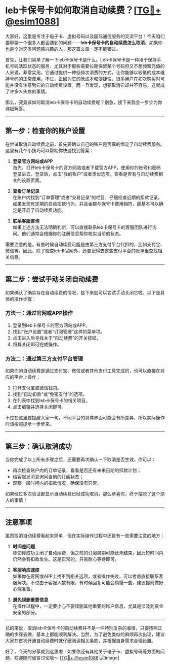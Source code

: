 # leb卡保号卡如何取消自动续费？[[TG💪+ @esim1088](https://t.me/s/esim1088)]

大家好，这里是专注于电子卡、虚拟号码以及国际通信服务的交流平台！今天咱们要聊聊一个很多人都会遇到的问题——**leb卡保号卡的自动续费怎么取消**。如果你也是个对这类问题感兴趣的人，那这篇文章一定不能错过。

首先，让我们简单了解一下leb卡保号卡是什么。Leb卡保号卡是一种用于保持手机号码活跃状态的服务，尤其对于那些需要长期保留某个号码但又不想频繁充值的人来说，非常实用。它通过提供一种低频次消费的方式，让你能够以较低的成本维持号码的正常使用。不过，正因为它的低成本和便捷性，很多用户在初次购买时可能并没有注意到它的自动续费设置。而一旦发现，想要取消它却并不容易，这就成了许多人头疼的事情。

那么，究竟该如何取消leb卡保号卡的自动续费呢？别急，接下来我会一步步为你详细解答。

---

## 第一步：检查你的账户设置

在尝试取消自动续费之前，首先要确认自己的账户是否真的绑定了自动续费服务。这里有几个小技巧可以帮助你快速找到答案：

1. **登录官方网站或APP**  
   首先，打开leb卡保号卡的官方网站或者下载官方APP，使用你的账号和密码登录进去。登录后，点击“我的账户”或者类似选项，查看是否有与自动续费相关的设置页面。

2. **查看订单记录**  
   在账户内找到“订单管理”或者“交易记录”的栏目，仔细检查近期的扣款记录。如果发现有定期的自动扣款行为，并且金额与保号卡费用相符，那基本可以确定是开启了自动续费功能。

3. **联系客服咨询**  
   如果上述方法无法明确判断，可以直接联系leb卡保号卡的客服团队进行询问。他们通常会根据你的注册信息帮你核实当前的状态。

需要注意的是，有些时候自动续费可能是由第三方支付平台代扣的，比如支付宝、微信等。因此，除了检查leb卡官网外，还要记得去这些支付平台的账单里查找相关信息。

---

## 第二步：尝试手动关闭自动续费

如果确认了确实存在自动续费的情况，接下来就可以尝试手动关闭它啦。以下是具体的操作步骤：

### 方法一：通过官网或APP操作
1. 登录到leb卡保号卡的官方网站或APP。
2. 找到“账户设置”或者“订阅管理”这样的菜单项。
3. 点击进入后寻找关于“自动续费”的开关按钮。
4. 将其关闭即可完成操作。

### 方法二：通过第三方支付平台管理
如果你的自动续费是通过支付宝、微信或者其他支付工具完成的，也可以直接在对应的平台上操作：
1. 打开支付宝或微信钱包。
2. 找到“自动扣款”或“免密支付”的选项。
3. 在列表中找到leb卡保号卡的相关项目。
4. 点击编辑并选择关闭即可。

不过在这里要提醒大家一句，不同平台的具体界面可能会有所差异，所以实际操作时请按照提示一步步来。

---

## 第三步：确认取消成功

当你完成了以上所有步骤之后，还需要再次确认一下取消是否生效。你可以：
- 再次检查账户内的订单记录，看看是否还有未来日期的扣款计划；
- 给客服发消息询问当前的订阅状态；
- 观察一段时间内的扣款情况，确保没有异常。

如果经过多次验证都显示自动续费已经成功取消，那么恭喜你，终于摆脱了这个烦人的事情！

---

## 注意事项

虽然取消自动续费看起来简单，但在实际操作过程中还是有一些需要注意的地方：

1. **时间差问题**  
   即使你成功关闭了自动续费，但之前的订阅周期可能还未结束，因此短时间内仍然会有扣款发生。这是正常的，只需耐心等待即可。

2. **客服响应速度**  
   如果你在官网或APP上找不到相关选项，或者操作失败，可以考虑直接联系客服解决。不过由于客服人数有限，有时候回复可能会稍慢一些，建议提前做好心理准备。

3. **避免误删重要信息**  
   在操作过程中，一定要小心不要误删其他重要的账户信息，尤其是涉及到资金安全的部分。

---

总的来说，取消leb卡保号卡的自动续费并不是一件特别复杂的事情，只要按照正确的步骤去做，基本上都能顺利解决。当然，为了避免类似的麻烦再次出现，建议大家在首次开通自动续费时就仔细阅读相关条款，并根据自身需求合理设置。

好了，今天的分享就到这里啦！如果你还有其他关于电子卡、虚拟号码等方面的问题，欢迎随时留言讨论哦～ [[TG💪+ @esim1088](https://t.me/s/esim1088) ![Image](https://i.postimg.cc/4NQfJmqS/Snipaste-2025-05-13-00-14-12.png)]